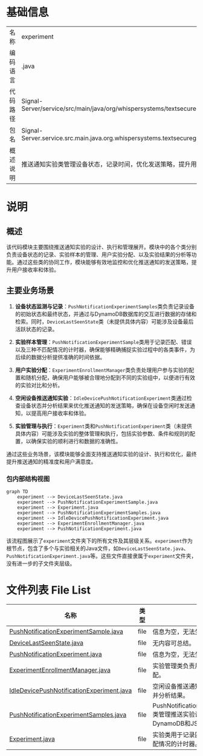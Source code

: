 # 基础信息

|      |      |
|------|------|
| 名称 | experiment |
| 编码语言 | .java |
| 代码路径 | Signal-Server/service/src/main/java/org/whispersystems/textsecuregcm/experiment |
| 包名 | Signal-Server.service.src.main.java.org.whispersystems.textsecuregcm.experiment |
| 概述说明 | 推送通知实验类管理设备状态，记录时间，优化发送策略，提升用户满意度。 |

# 说明

## 概述
该代码模块主要围绕推送通知实验的设计、执行和管理展开。模块中的各个类分别负责设备状态的记录、实验样本的管理、用户实验分配、以及实验结果的分析等功能。通过这些类的协同工作，模块能够有效地监控和优化推送通知的发送策略，提升用户接收率和体验。

## 主要业务场景
1. **设备状态监测与记录**：`PushNotificationExperimentSamples`类负责记录设备的初始状态和最终状态，并通过与DynamoDB数据库的交互进行数据的存储和检索。同时，`DeviceLastSeenState`类（未提供具体内容）可能涉及设备最后活跃状态的记录。
  
2. **实验样本管理**：`PushNotificationExperimentSample`类用于记录匹配、错误以及三种不匹配情况的计时器，确保能够精确捕捉实验过程中的各类事件，为后续的数据分析提供准确的时间依据。

3. **用户实验分配**：`ExperimentEnrollmentManager`类负责处理用户参与实验的配置和随机分配，确保用户能够被合理地分配到不同的实验组中，以便进行有效的实验对比和分析。

4. **空闲设备推送通知实验**：`IdleDevicePushNotificationExperiment`类通过检查设备状态并分析结果来优化推送通知的发送策略，确保在设备空闲时发送通知，以提高用户接收率和体验。

5. **实验管理与执行**：`Experiment`类和`PushNotificationExperiment`类（未提供具体内容）可能涉及实验的整体管理和执行，包括实验参数、条件和规则的配置，以确保实验的顺利进行和数据的准确性。

通过这些业务场景，该模块能够全面支持推送通知实验的设计、执行和优化，最终提升推送通知的精准度和用户满意度。


### 包内部结构视图

```mermaid
graph TD
    experiment --> DeviceLastSeenState.java
    experiment --> PushNotificationExperimentSample.java
    experiment --> Experiment.java
    experiment --> PushNotificationExperimentSamples.java
    experiment --> IdleDevicePushNotificationExperiment.java
    experiment --> ExperimentEnrollmentManager.java
    experiment --> PushNotificationExperiment.java
```

该流程图展示了`experiment`文件夹下的所有文件及其层级关系。`experiment`作为根节点，包含了多个与实验相关的Java文件，如`DeviceLastSeenState.java`、`PushNotificationExperiment.java`等。这些文件直接隶属于`experiment`文件夹，没有进一步的子文件夹层级。

# 文件列表 File List

| 名称   | 类型  | 说明 |
|-------|------|-------------|
| [PushNotificationExperimentSample.java](PushNotificationExperimentSample.md) | file | 信息为空，无法生成概要描述。 |
| [DeviceLastSeenState.java](DeviceLastSeenState.md) | file | 无内容可总结。 |
| [PushNotificationExperiment.java](PushNotificationExperiment.md) | file | 信息为空，无法生成概要描述。 |
| [ExperimentEnrollmentManager.java](ExperimentEnrollmentManager.md) | file | 实验管理类负责用户实验配置与随机分配。 |
| [IdleDevicePushNotificationExperiment.java](IdleDevicePushNotificationExperiment.md) | file | 空闲设备推送通知实验：检查设备状态并分析结果。 |
| [PushNotificationExperimentSamples.java](PushNotificationExperimentSamples.md) | file | PushNotificationExperimentSamples类管理推送实验设备状态，支持DynamoDB和JSON操作。 |
| [Experiment.java](Experiment.md) | file | 实验类用于记录匹配、错误及三种不匹配情况的计时器。 |


